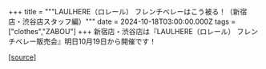+++
title = """LAULHERE（ロレール） フレンチベレーはこう被る！（新宿店・渋谷店スタッフ編）"""
date = 2024-10-18T03:00:00.000Z
tags = ["clothes","ZABOU"]
+++
新宿店・渋谷店は『LAULHERE（ロレール） フレンチベレー販売会』明日10月19日から開催です！

[[source]](https://zabou.org/2024/10/18/310214/)
